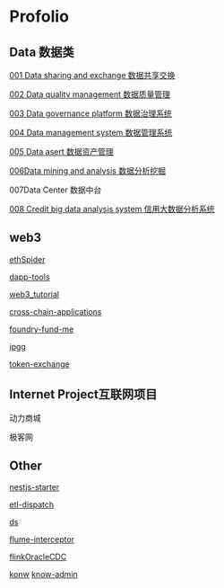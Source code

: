 # Profolio

## Data 数据类

[001 Data sharing and exchange 数据共享交换](https://github.com/jiasenwqbr/Portfolio/blob/main/001Data_sharing_and_exchange.md)

[002 Data quality management 数据质量管理](https://github.com/jiasenwqbr/Portfolio/blob/main/002Data_quality_management.md)

[003 Data governance platform 数据治理系统](https://github.com/jiasenwqbr/Portfolio/blob/main/003Data_governance_platform.md)

[004 Data management system 数据管理系统](https://github.com/jiasenwqbr/Portfolio/blob/main/004Data_management_system.md)

[005 Data asert 数据资产管理 ](https://github.com/jiasenwqbr/Portfolio/blob/main/005Data_assert.md)

[006Data mining and analysis 数据分析挖掘](https://github.com/jiasenwqbr/Portfolio/blob/main/006Data_mining_and_analysis_platform.md)

007Data Center 数据中台

[008 Credit big data analysis system 信用大数据分析系统](008Credit_big_data_analysis_system.md)



## web3

[ethSpider](https://github.com/jiasenwqbr/ethSpider)

[dapp-tools](https://github.com/jiasenwqbr/dapp-tools)

[web3_tutorial](https://github.com/jiasenwqbr/web3_tutorial)

[cross-chain-applications](https://github.com/jiasenwqbr/cross-chain-applications)

[foundry-fund-me](https://github.com/jiasenwqbr/foundry-fund-me)

[ipgg](https://github.com/jiasenwqbr/ipgg)

[token-exchange](https://github.com/jiasenwqbr/token-exchange)



## Internet Project互联网项目

动力商城

极客网



## Other

[nestjs-starter](https://github.com/jiasenwqbr/nestjs-starter)

[etl-dispatch](https://github.com/jiasenwqbr/etl-dispatch)

[ds](https://github.com/jiasenwqbr/ds)

[flume-interceptor](https://github.com/jiasenwqbr/flume-interceptor)

[flinkOracleCDC](https://github.com/jiasenwqbr/flinkOracleCDC)

[konw](https://github.com/jiasenwqbr/konw)    [know-admin](https://github.com/jiasenwqbr/know-admin)

